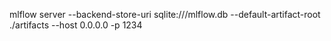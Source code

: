 mlflow server --backend-store-uri sqlite:///mlflow.db --default-artifact-root ./artifacts --host 0.0.0.0 -p 1234